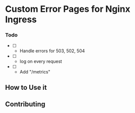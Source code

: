# Custom Error Pages for Nginx Ingress


### Todo
- [ ] - Handle errors for 503, 502, 504
- [ ] - log on every request
- [ ] - Add  "/metrics"

## How to Use it


## Contributing
